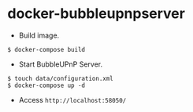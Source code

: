 # docker-bubbleupnpserver

- Build image.

```
$ docker-compose build
```

- Start BubbleUPnP Server.

```
$ touch data/configuration.xml
$ docker-compose up -d
```

- Access `http://localhost:58050/`

